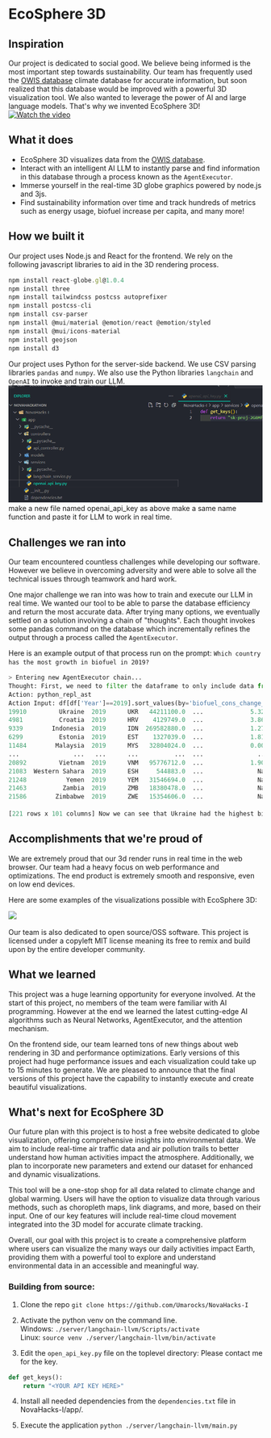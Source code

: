 # EcoSphere 3D

## Inspiration

Our project is dedicated to social good. We believe being informed is the most important step towards sustainability. Our team has frequently used the [OWIS database](https://ourworldindata.org/energy) climate database for accurate information, but soon realized that this database would be improved with a powerful 3D visualization tool. We also wanted to leverage the power of AI and large language models. That's why we invented EcoSphere 3D!
[![Watch the video]((https://img.youtube.com/vi/nmEj9VwVvLY/maxresdefault.jpg))]([https://www.youtube.com/watch?v=nmEj9VwVvLY](https://www.youtube.com/watch?v=_98syrU_P8o))

## What it does

- EcoSphere 3D visualizes data from the [OWIS database](https://ourworldindata.org/energy).
- Interact with an intelligent AI LLM to instantly parse and find information in this database through a process known as the `AgentExecutor`.
- Immerse yourself in the real-time 3D globe graphics powered by node.js and 3js.
- Find sustainability information over time and track hundreds of metrics such as energy usage, biofuel increase per capita, and many more!

## How we built it

Our project uses Node.js and React for the frontend.
We rely on the following javascript libraries to aid in the 3D rendering process.

```javascript
npm install react-globe.gl@1.0.4
npm install three
npm install tailwindcss postcss autoprefixer
npm install postcss-cli
npm install csv-parser
npm install @mui/material @emotion/react @emotion/styled
npm install @mui/icons-material
npm install geojson
npm install d3
```

Our project uses Python for the server-side backend.
We use CSV parsing libraries `pandas` and `numpy`.
We also use the Python libraries `langchain` and `OpenAI` to invoke and train our LLM.
![alt text](image.png)
make a new file named openai_api_key as above make a same name function and paste it for LLM to work in real time.

## Challenges we ran into

Our team encountered countless challenges while developing our software. However we believe in overcoming adversity and were able to solve all the technical issues through teamwork and hard work.

One major challenge we ran into was how to train and execute our LLM in real time.
We wanted our tool to be able to parse the database efficiency and return the most accurate data.
After trying many options, we eventually settled on a solution involving a chain of "thoughts". Each thought invokes some pandas command on the database which incrementally refines the output through a process called the `AgentExecutor`.

Here is an example output of that process run on the prompt: `Which country has the most growth in biofuel in 2019?`

```python
> Entering new AgentExecutor chain...
Thought: First, we need to filter the dataframe to only include data from 2019. Then we can sort the dataframe by the biofuel consumption change percentage in descending order.
Action: python_repl_ast
Action Input: df[df['Year']==2019].sort_values(by='biofuel_cons_change_pct', ascending=False)              Country  Year iso_code   population  ...  wind_consumption  wind_electricity  wind_share_elec  wind_share_energy
19910         Ukraine  2019      UKR   44211100.0  ...             5.325              2.24            1.465              0.556
4981          Croatia  2019      HRV    4129749.0  ...             3.868              1.47           11.611              4.037
9339        Indonesia  2019      IDN  269582880.0  ...             1.276              0.48            0.162              0.056
6299          Estonia  2019      EST    1327039.0  ...             1.811              0.69            9.067              2.885
11484        Malaysia  2019      MYS   32804024.0  ...             0.000              0.00            0.000              0.000
...               ...   ...      ...          ...  ...               ...               ...              ...                ...
20892         Vietnam  2019      VNM   95776712.0  ...             1.903              0.72            0.317              0.158
21083  Western Sahara  2019      ESH     544883.0  ...               NaN              0.00              NaN                NaN
21248           Yemen  2019      YEM   31546694.0  ...               NaN              0.00            0.000                NaN
21463          Zambia  2019      ZMB   18380478.0  ...               NaN              0.00            0.000                NaN
21586        Zimbabwe  2019      ZWE   15354606.0  ...               NaN              0.00            0.000                NaN

[221 rows x 101 columns] Now we can see that Ukraine had the highest biofuel consumption change percentage in 2019.
```

## Accomplishments that we're proud of

We are extremely proud that our 3d render runs in real time in the web browser. Our team had a heavy focus on web performance and optimizations. The end product is extremely smooth and responsive, even on low end devices.

Here are some examples of the visualizations possible with EcoSphere 3D:

![](https://files.catbox.moe/t0d9uv.png)

Our team is also dedicated to open source/OSS software. This project is licensed under a copyleft MIT license meaning its free to remix and build upon by the entire developer community.

## What we learned

This project was a huge learning opportunity for everyone involved. At the start of this project, no members of the team were familiar with AI programming. However at the end we learned the latest cutting-edge AI algorithms such as Neural Networks, AgentExecutor, and the attention mechanism.

On the frontend side, our team learned tons of new things about web rendering in 3D and performance optimizations. Early versions of this project had huge performance issues and each visualization could take up to 15 minutes to generate. We are pleased to announce that the final versions of this project have the capability to instantly execute and create beautiful visualizations.

## What's next for EcoSphere 3D

Our future plan with this project is to host a free website dedicated to globe visualization, offering comprehensive insights into environmental data. We aim to include real-time air traffic data and air pollution trails to better understand how human activities impact the atmosphere. Additionally, we plan to incorporate new parameters and extend our dataset for enhanced and dynamic visualizations.

This tool will be a one-stop shop for all data related to climate change and global warming. Users will have the option to visualize data through various methods, such as choropleth maps, link diagrams, and more, based on their input. One of our key features will include real-time cloud movement integrated into the 3D model for accurate climate tracking.

Overall, our goal with this project is to create a comprehensive platform where users can visualize the many ways our daily activities impact Earth, providing them with a powerful tool to explore and understand environmental data in an accessible and meaningful way.

### Building from source:

1. Clone the repo `git clone https://github.com/Umarocks/NovaHacks-I`

2. Activate the python venv on the command line. </br>
   Windows: `./server/langchain-llvm/Scripts/activate` </br>
   Linux: `source venv ./server/langchain-llvm/bin/activate`

3. Edit the `open_api_key.py` file on the toplevel directory:
   Please contact me for the key.

```python
def get_keys():
    return "<YOUR API KEY HERE>"
```

4. Install all needed dependencies from the `dependencies.txt` file in NovaHacks-I/app/.

5. Execute the application `python ./server/langchain-llvm/main.py`

